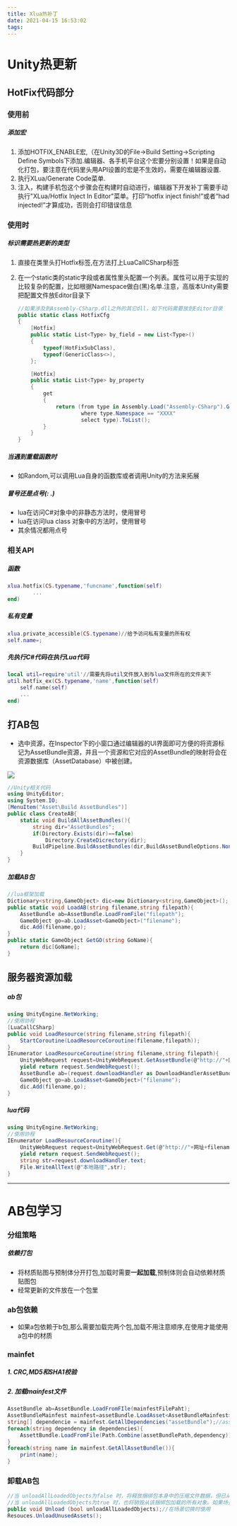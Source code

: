 ```yaml
---
title: Xlua热补丁
date: 2021-04-15 16:53:02
tags:
---
```


# Unity热更新
<!--more--> 
## HotFix代码部分
### 使用前
#####	添加宏
1. 添加HOTFIX_ENABLE宏,（在Unity3D的File->Build Setting->Scripting Define Symbols下添加.编辑器、各手机平台这个宏要分别设置！如果是自动化打包，要注意在代码里头用API设置的宏是不生效的，需要在编辑器设置.
2. 执行XLua/Generate Code菜单.
3. 注入，构建手机包这个步骤会在构建时自动进行，编辑器下开发补丁需要手动执行"XLua/Hotfix Inject In Editor"菜单。打印“hotfix inject finish!”或者“had injected!”才算成功，否则会打印错误信息
### 使用时
##### 标识需要热更新的类型
1. 直接在类里头打Hotfix标签,在方法打上LuaCallCSharp标签

2. 在一个static类的static字段或者属性里头配置一个列表。属性可以用于实现的比较复杂的配置，比如根据Namespace做白(黑)名单.注意，高版本Unity需要把配置文件放Editor目录下

   [配置表]: https://github.com/Tencent/xLua/blob/master/Assets/XLua/Examples/ExampleGenConfig.cs
   
   ```c#
   //如果涉及到Assembly-CSharp.dll之外的其它dll，如下代码需要放到Editor目录
   public static class HotfixCfg
   {
       [Hotfix]
       public static List<Type> by_field = new List<Type>()
       {
           typeof(HotFixSubClass),
           typeof(GenericClass<>),
       };
   
       [Hotfix]
       public static List<Type> by_property
       {
           get
           {
               return (from type in Assembly.Load("Assembly-CSharp").GetTypes()
                       where type.Namespace == "XXXX"
                       select type).ToList();
           }
       }
   }
   ```

##### 当遇到重载函数时
- 如Random,可以调用Lua自身的函数库或者调用Unity的方法来拓展

##### 冒号还是点号(: .)
- lua在访问C#对象中的非静态方法时，使用冒号
- lua在访问lua class 对象中的方法时，使用冒号
- 其余情况都用点号
### 相关API
##### 函数

```lua
xlua.hotfix(CS.typename,'funcname',function(self)
        ...
end)
```

##### 私有变量

```lua
xlua.private_accessible(CS.typename)//给予访问私有变量的所有权
self.name=;
```

##### 先执行C#代码在执行Lua代码

```lua
local util=require'util'//需要先将util文件放入到与lua文件所在的文件夹下
util.hotfix_ex(CS.typename,'name',function(self)
	self.name(self)
	...
end)
```

## 打AB包
- 选中资源，在Inspector下的小窗口通过编辑器的UI界面即可方便的将资源标记为AssetBundle资源，并且一个资源和它对应的AssetBundle的映射将会在资源数据库（AssetDatabase）中被创建。

![](C:\Users\诺瓦鱼\Pictures\blog\QQ图片20210310160451.png)

```c#
//Unity相关代码
using UnityEditor;
using System.IO;
[MenuItem("Asset\Build AssetBundles")]
public class CreateAB{
	static void BuildAllAssetBundles(){
		string dir="AssetBundles";
		if(Directory.Exists(dir)==false)
			Directory.CreateDicrectory(dir);
		BuildPipeline.BuildAssetBundles(dir,BuildAssetBundleOptions.None,BuildTarget.Standalone.Windos64);//创建AB包
	}
}
```

##### 加载AB包

```c#
//lua框架加载
Dictionary<string,GameObject> dic=new Dictionary<string,GameObject>();
public static void LoadAB(string filename,string filepath){
    AssetBundle ab=AssetBundle.LoadFromFile("filepath");
	GameObject go=ab.LoadAsset<GameObject>("filename");
    dic.Add(filename,go);
}
public static GameObject GetGO(string GoName){
    return dic[GoName];
}
```

## 服务器资源加载
##### ab包
```c#
using UnityEngine.NetWorking;
//使用协程
[LuaCallCSharp]
public void LoadResource(string filename,string filepath){
	StartCoroutine(LoadResourceCoroutine(filename,filepath));
}
IEnumerator LoadResourceCoroutine(string filename,string filepath){
	UnityWebRequest request=UnityWebRequest.GetAssetBundle(@"http://"+网址+"filepath");
	yield return request.SendWebRequest();
	AssetBundle ab=(request.downloadHandler as DownloadHandlerAssetBundle).assetBundle;
	GameObject go=ab.LoadAsset<GameObject>("filename");
    dic.Add(filename,go);
}
```

##### lua代码

```c#
using UnityEngine.NetWorking;
//使用协程
IEnumerator LoadResourceCoroutine(){
    UnityWebRequest request=UnityWebRequest.Get(@"http://"+网址+filename+".lua.txt");
    yield return request.SendWebRequest();
    string str=request.downloadHandler.text;
    File.WriteAllText(@"本地路径",str);
}
```

------

# AB包学习
### 分组策略
##### 依赖打包
- 将材质贴图与预制体分开打包,加载时需要**一起加载**,预制体则会自动依赖材质贴图包
- 经常更新的文件放在一个包里

### ab包依赖
- 如果a包依赖于b包,那么需要加载完两个包,加载不用注意顺序,在使用才能使用a包中的材质
### mainfet
##### 1. CRC,MD5和SHA1校验

##### 2. 加载mainfest文件

```c#
AssetBundle ab=AssetBundle.LoadFromFIle(mainfestFilePaht);
AssetBundleMainfest mainfest=assetBundle.LoadAsset<AssetBundleMainfest>("AssetBundleMainfest");
string[] dependencie = mainfest.GetAllDependencies("assetBundle");//assetBundle指代某个ab包
foreach(string dependency in dependencies){
	AssettBundle.LoadFromFile(Path.Combine(assetBundlePath,dependency));//Path.Combine处理分隔符
}
foreach(string name in mainfest.GetAllAssetBundle()){
    print(name);
}
```

### 卸载AB包

```c#
//当 unloadAllLoadedObjects为false 时，将释放捆绑包本身中的压缩文件数据，但已从该捆绑包中加载的任何对象实例将保持不变
//当 unloadAllLoadedObjects为true 时，也将销毁从该捆绑包加载的所有对象。如果场景中有 GameObjects 引用这些资源，则对它们的引用将丢失
public void Unload (bool unloadAllLoadedObjects);//在场景切换时使用
Resouces.UnloadUnusedAssets();
```


